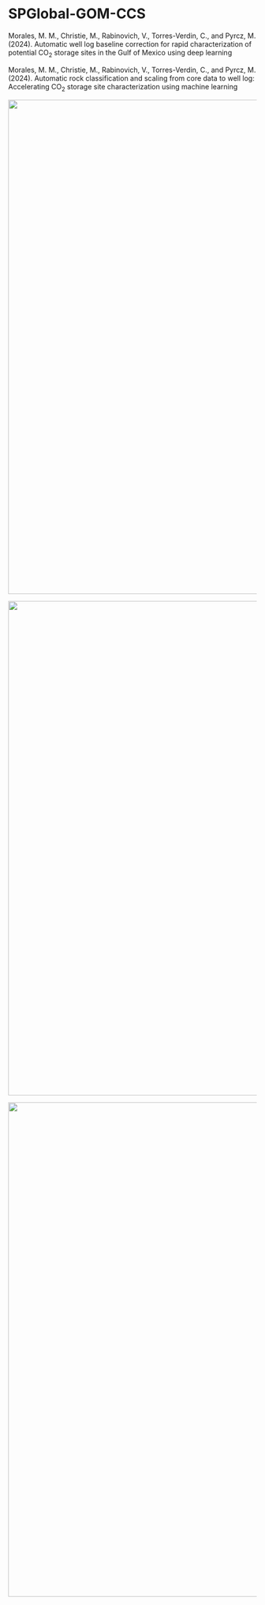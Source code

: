 # SPGlobal-GOM-CCS
Morales, M. M., Christie, M., Rabinovich, V., Torres-Verdin, C., and Pyrcz, M. (2024). Automatic well log baseline correction for rapid characterization of potential CO<sub>2</sub> storage sites in the Gulf of Mexico using deep learning

Morales, M. M., Christie, M., Rabinovich, V., Torres-Verdin, C., and Pyrcz, M. (2024). Automatic rock classification and scaling from core data to well log: Accelerating CO<sub>2</sub> storage site characterization using machine learning

<p align="center">
  <img src="https://github.com/misaelmmorales/SP500-GOM-CCS/blob/main/figures/well_OCS G01862 ST00BP00.png" width=1000>
</p> 

<p align="center">
  <img src="https://github.com/misaelmmorales/SPGlobal-GOM-CCS/blob/main/figures/estimation_well_42706403800000.png" width=1000>
</p> 

<p align="center">
  <img src="https://github.com/misaelmmorales/SPGlobal-GOM-CCS/blob/main/figures/ ARC_dashboard_42702401710000_leverett.png" width=1000>
</p>